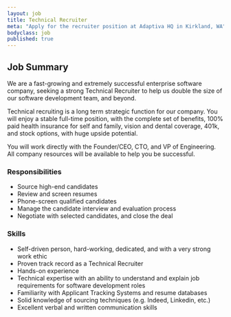 ```yaml
---
layout: job
title: Technical Recruiter
meta: "Apply for the recruiter position at Adaptiva HQ in Kirkland, WA"
bodyclass: job
published: true
---
```

## Job Summary
We are a fast-growing and extremely successful enterprise software company, seeking a strong Technical Recruiter to help us double the size of our software development team, and beyond.

Technical recruiting is a long term strategic function for our company. You will enjoy a stable full-time position, with the complete set of benefits, 100% paid health insurance for self and family, vision and dental coverage, 401k, and stock options, with huge upside potential.

You will work directly with the Founder/CEO, CTO, and VP of Engineering. All company resources will be available to help you be successful.

### Responsibilities
* Source high-end candidates
* Review and screen resumes
* Phone-screen qualified candidates
* Manage the candidate interview and evaluation process
* Negotiate with selected candidates, and close the deal

### Skills
* Self-driven person, hard-working, dedicated, and with a very strong work ethic
* Proven track record as a Technical Recruiter
* Hands-on experience
* Technical expertise with an ability to understand and explain job requirements for software development roles
* Familiarity with Applicant Tracking Systems and resume databases
* Solid knowledge of sourcing techniques (e.g. Indeed, Linkedin, etc.)
* Excellent verbal and written communication skills
